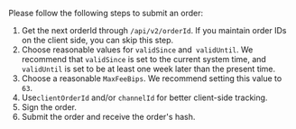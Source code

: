 Please follow the following steps to submit an order:

1. Get the next orderId through `/api/v2/orderId`. If you maintain order IDs on the client side, you can skip this step.
1. Choose reasonable values for `validSince` and` validUntil`. We recommend that `validSince` is set to the current system time, and `validUntil` is set to be at least one week later than the present time.
1. Choose a reasonable `MaxFeeBips`. We recommend setting this value to `63`.
1. Use`clientOrderId` and/or `channelId` for better client-side tracking.
1. Sign the order.
1. Submit the order and receive the order's hash.
